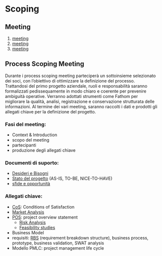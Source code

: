 # Scoping

## Meeting

1. [meeting](scoping/1-meeting.md)
2. [meeting](scoping/2-meeting.md)
3. [meeting](scoping/3-meeting.md)

## Process Scoping Meeting

Durante i process scoping meeting parteciperà un sottoinsieme selezionato dei soci, con
l’obiettivo di ottimizzare la definizione del processo.
Trattandosi del primo progetto aziendale, ruoli e responsabilità saranno formalizzati
pedissequamente in modo chiaro e coerente per prevenire ambiguità operative.
Verranno adottati strumenti come Fathom per migliorare la qualità, analisi, registrazione e
conservazione strutturata delle informazioni.
Al termine dei vari meeting, saranno raccolti i dati e prodotti gli allegati chiave per la
definizione del progetto.

### Fasi del meeting:

- Context & Introduction
- scopo del meeting
- partecipanti
- produzione degli allegati chiave

### Documenti di suporto:

- [Desideri e Bisogni](scoping/1-meeting.md)
- [Stato del progetto](scoping/1-meeting.md) (AS-IS, TO-BE, NICE-TO-HAVE)
- [sfide e opportunità](scoping/1-meeting.md)

### Allegati chiave:

- [CoS](scoping/1-meeting.md): Conditions of Satisfaction
- [Market Analysis](scoping/Market-Analysis.md)
- [POS](scoping/POS.md): project overview statement
    - [Risk Analysis](scoping/Risk-Analysis.md)
    - [Feasibility studies](scoping/Feasibility-studies.md)
- Business Model
- requisiti: [RBS](scoping/RBS.md) (requirement breakdown structure), business process, prototype, business validation,
  SWAT analysis
- Modello PMLC: project management life cycle

